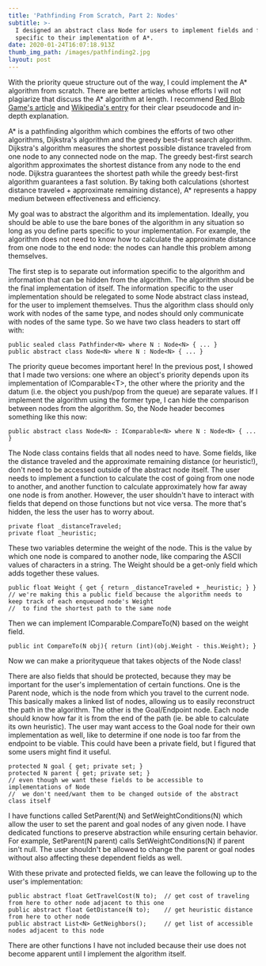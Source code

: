 ```yaml
---
title: 'Pathfinding From Scratch, Part 2: Nodes'
subtitle: >-
  I designed an abstract class Node for users to implement fields and functions
  specific to their implementation of A*.
date: 2020-01-24T16:07:18.913Z
thumb_img_path: /images/pathfinding2.jpg
layout: post
---
```

With the priority queue structure out of the way, I could implement the A\* algorithm from scratch. There are better articles whose efforts I will not plagiarize that discuss the A\* algorithm at length. I recommend [Red Blob Game's article](https://www.redblobgames.com/pathfinding/a-star/introduction.html) and [Wikipedia's entry](https://en.wikipedia.org/wiki/A*_search_algorithm) for their clear pseudocode and in-depth explanation.

A\* is a pathfinding algorithm which combines the efforts of two other algorithms, Dijkstra's algorithm and the greedy best-first search algorithm. Dijkstra's algorithm measures the shortest possible distance traveled from one node to any connected node on the map. The greedy best-first search algorithm approximates the shortest distance from any node to the end node. Dijkstra guarantees the shortest path while the greedy best-first algorithm guarantees a fast solution. By taking both calculations (shortest distance traveled + approximate remaining distance), A* represents a happy medium between effectiveness and efficiency.

My goal was to abstract the algorithm and its implementation. Ideally, you should be able to use the bare bones of the algorithm in any situation so long as you define parts specific to your implementation. For example, the algorithm does not need to know how to calculate the approximate distance from one node to the end node: the nodes can handle this problem among themselves.

The first step is to separate out information specific to the algorithm and information that can be hidden from the algorithm. The algorithm should be the final implementation of itself. The information specific to the user implementation should be relegated to some Node abstract class instead, for the user to implement themselves. Thus the algorithm class should only work with nodes of the same type, and nodes should only communicate with nodes of the same type. So we have two class headers to start off with:

	public sealed class Pathfinder<N> where N : Node<N> { ... }
	public abstract class Node<N> where N : Node<N> { ... }

The priority queue becomes important here! In the previous post, I showed that I made two versions: one where an object's priority depends upon its implementation of IComparable\<T>, the other where the priority and the datum (i.e. the object you push/pop from the queue) are separate values. If I implement the algorithm using the former type, I can hide the comparison between nodes from the algorithm. So, the Node header becomes something like this now:

	public abstract class Node<N> : IComparable<N> where N : Node<N> { ... }

The Node class contains fields that all nodes need to have. Some fields, like the distance traveled and the approximate remaining distance (or heuristic!), don't need to be accessed outside of the abstract node itself. The user needs to implement a function to calculate the cost of going from one node to another, and another function to calculate approximately how far away one node is from another. However, the user shouldn't have to interact with fields that depend on those functions but not vice versa. The more that's hidden, the less the user has to worry about.

	private float _distanceTraveled;
	private float _heuristic;
	
These two variables determine the weight of the node. This is the value by which one node is compared to another node, like comparing the ASCII values of characters in a string. The Weight should be a get-only field which adds together these values.

	public float Weight { get { return _distanceTraveled + _heuristic; } }
	// we're making this a public field because the algorithm needs to keep track of each enqueued node's Weight
	//	to find the shortest path to the same node

Then we can implement IComparable<N>.CompareTo(N) based on the weight field.

	public int CompareTo(N obj){ return (int)(obj.Weight - this.Weight); }

Now we can make a priorityqueue that takes objects of the Node class!

There are also fields that should be protected, because they may be important for the user's implementation of certain functions. One is the Parent node, which is the node from which you travel to the current node. This basically makes a linked list of nodes, allowing us to easily reconstruct the path in the algorithm. The other is the Goal/Endpoint node. Each node should know how far it is from the end of the path (ie. be able to calculate its own heuristic). The user may want access to the Goal node for their own implementation as well, like to determine if one node is too far from the endpoint to be viable. This could have been a private field, but I figured that some users might find it useful.

	protected N goal { get; private set; }
	protected N parent { get; private set; }
	// even though we want these fields to be accessible to implementations of Node
	// 	we don't need/want them to be changed outside of the abstract class itself

I have functions called SetParent(N) and SetWeightConditions(N) which allow the user to set the parent and goal nodes of any given node. I have dedicated functions to preserve abstraction while ensuring certain behavior. For example, SetParent(N parent) calls SetWeightConditions(N) if parent isn't null. The user shouldn't be allowed to change the parent or goal nodes without also affecting these dependent fields as well.

With these private and protected fields, we can leave the following up to the user's implementation:

	public abstract float GetTravelCost(N to);	// get cost of traveling from here to other node adjacent to this one
	public abstract float GetDistance(N to);	// get heuristic distance from here to other node
	public abstract List<N> GetNeighbors();		// get list of accessible nodes adjacent to this node

There are other functions I have not included because their use does not become apparent until I implement the algorithm itself.

